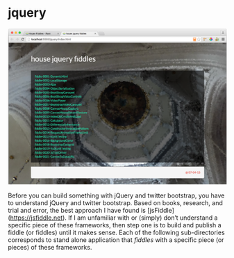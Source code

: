 jquery
======

![Screenshot](screenshot.png)

Before you can build something with jQuery and twitter bootstrap, you have to understand jQuery and twitter bootstrap.  Based on books, research, and trial and error, the best approach I have found is [jsFiddle] (https://jsfiddle.net).  If I am unfamiliar with or (simply) don’t understand a specific piece of these frameworks, then step one is to build and publish a fiddle (or fiddles) until it makes sense.  Each of the following sub-directories corresponds to stand alone application that *fiddles* with a specific piece (or pieces) of these frameworks.



